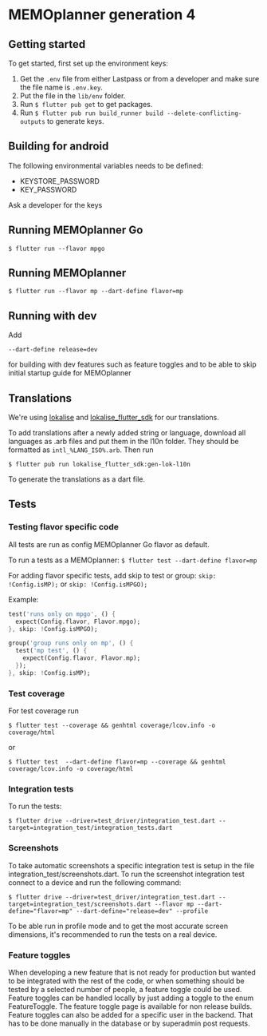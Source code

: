# MEMOplanner generation 4

## Getting started

To get started, first set up the environment keys:

1. Get the `.env` file from either Lastpass or from a developer and make sure the file name is `.env.key`.
2. Put the file in the `lib/env` folder.
3. Run `$ flutter pub get` to get packages.
4. Run `$ flutter pub run build_runner build --delete-conflicting-outputs` to generate keys.

## Building for android

The following environmental variables needs to be defined:

- KEYSTORE_PASSWORD
- KEY_PASSWORD

Ask a developer for the keys

## Running MEMOplanner Go

`$ flutter run --flavor mpgo`

## Running MEMOplanner

`$ flutter run --flavor mp --dart-define flavor=mp`

## Running with dev

Add

`--dart-define release=dev`

for building with dev features such as feature toggles and to be able to skip initial startup guide for MEMOplanner

## Translations

We're using [lokalise](https://app.lokalise.com) and [lokalise_flutter_sdk](https://pub.dev/packages/lokalise_flutter_sdk) for our translations.

To add translations after a newly added string or language, download all languages as .arb files and put them in the l10n folder. They should be formatted as `intl_%LANG_ISO%.arb`. Then run

`$ flutter pub run lokalise_flutter_sdk:gen-lok-l10n`

To generate the translations as a dart file.

## Tests

### Testing flavor specific code

All tests are run as config MEMOplanner Go flavor as default.

To run a tests as a MEMOplanner:
`$ flutter test --dart-define flavor=mp`

For adding flavor specific tests, add skip to test or group: `skip: !Config.isMP);` or `skip: !Config.isMPGO);`

Example:

```dart
test('runs only on mpgo', () {
  expect(Config.flavor, Flavor.mpgo);
}, skip: !Config.isMPGO);

group('group runs only on mp', () {
  test('mp test', () {
    expect(Config.flavor, Flavor.mp);
  });
}, skip: !Config.isMP);
```

### Test coverage

For test coverage run

`$ flutter test --coverage && genhtml coverage/lcov.info -o coverage/html`

or

`$ flutter test  --dart-define flavor=mp --coverage && genhtml coverage/lcov.info -o coverage/html`

### Integration tests

To run the tests:

`$ flutter drive --driver=test_driver/integration_test.dart --target=integration_test/integration_tests.dart`

### Screenshots

To take automatic screenshots a specific integration test is setup in the file integration_test/screenshots.dart.
To run the screenshot integration test connect to a device and run the following command:

`$ flutter drive --driver=test_driver/integration_test.dart --target=integration_test/screenshots.dart --flavor mp --dart-define="flavor=mp" --dart-define="release=dev" --profile`

To be able run in profile mode and to get the most accurate screen dimensions, it's recommended to run the tests on a real device.

### Feature toggles

When developing a new feature that is not ready for production but wanted to be integrated with the rest of the code, or when something should be tested by a selected number of people, a feature toggle could be used. Feature toggles can be handled locally by just adding a toggle to the enum FeatureToggle. The feature toggle page is available for non release builds. Feature toggles can also be added for a specific user in the backend. That has to be done manually in the database or by superadmin post requests.
